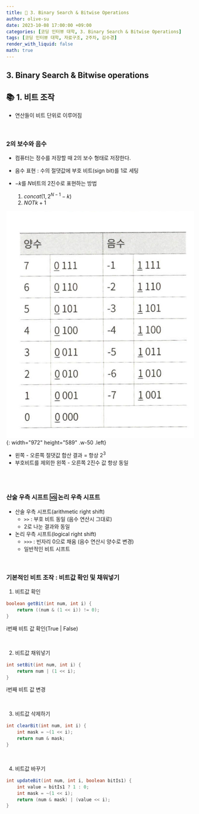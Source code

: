 ```yaml
---
title: 🐣 3. Binary Search & Bitwise Operations
author: olive-su
date: 2023-10-08 17:00:00 +09:00
categories: [코딩 인터뷰 대학, 3. Binary Search & Bitwise Operations]
tags: [코딩 인터뷰 대학, 자료구조, 2주차, 김수경]
render_with_liquid: false
math: true
---
```


## 3. Binary Search & Bitwise operations

## 📚 1. 비트 조작

- 연산들이 비트 단위로 이루어짐

<br>

### 2의 보수와 음수

- 컴퓨터는 정수를 저장할 때 2의 보수 형태로 저장한다.

- 음수 표현 : 수의 절댓값에 부호 비트(sign bit)를 1로 세팅

- $-k$를 $N$비트의 2진수로 표현하는 방법
  1. $concat(1, 2^{N-1}-k)$
  2. $NOT k + 1$

![Image](/assets/img/olive-su/coding-interview-univ/ch3-img1.png){: width="972" height="589" .w-50 .left}

- 왼쪽 - 오른쪽 절댓값 합산 결과 = 항상 $2^3$
- 부호비트를 제외한 왼쪽 - 오른쪽 2진수 값 항상 동일

<br>
<br>

### 산술 우측 시프트 🆚 논리 우측 시프트

- 산술 우측 시프트(arithmetic right shift)
  - `>>` : 부호 비트 동일 (음수 연산시 그대로)
  - 2로 나눈 결과와 동일
- 논리 우측 시프트(logical right shift)
  - `>>>` : 빈자리 0으로 채움 (음수 연산시 양수로 변경)
  - 일반적인 비트 시프트

<br>

### 기본적인 비트 조작 : 비트값 확인 및 채워넣기

1. 비트값 확인

```java
boolean getBit(int num, int i) {
	return ((num & (1 << i)) != 0);
}
```

i번째 비트 값 확인(True | False)

<br>

2. 비트값 채워넣기

```java
int setBit(int num, int i) {
	return num | (1 << i);
}
```

i번째 비트 값 변경

<br>

3. 비트값 삭제하기

```java
int clearBit(int num, int i) {
	int mask = ~(1 << i);
	return num & mask;
}
```

<br>

4. 비트값 바꾸기

```java
int updateBit(int num, int i, boolean bitIs1) {
	int value = bitIs1 ? 1 : 0;
	int mask = ~(1 << i);
	return (num & mask) | (value << i);
}
```
